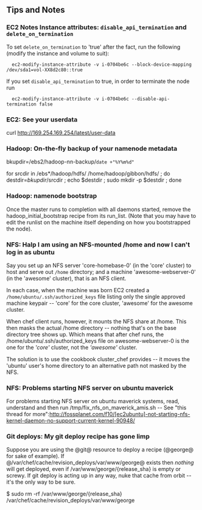 ## Tips and Notes

### EC2 Notes Instance attributes: `disable_api_termination` and `delete_on_termination`

To set `delete_on_termination` to 'true' after the fact, run the following (modify the instance and volume to suit):

```
  ec2-modify-instance-attribute -v i-0704be6c --block-device-mapping /dev/sda1=vol-XX8d2c80::true
```
  
If you set `disable_api_termination` to true, in order to terminate the node run
```
  ec2-modify-instance-attribute -v i-0704be6c --disable-api-termination false
```

### EC2: See your userdata

curl http://169.254.169.254/latest/user-data

### Hadoop: On-the-fly backup of your namenode metadata

bkupdir=/ebs2/hadoop-nn-backup/`date +"%Y%m%d"`

for srcdir in /ebs*/hadoop/hdfs/ /home/hadoop/gibbon/hdfs/  ; do
  destdir=$bkupdir/$srcdir ; echo $destdir ;
  sudo mkdir -p $destdir ;
done


### Hadoop: namenode bootstrap

Once the master runs to completion with all daemons started, remove the hadoop_initial_bootstrap recipe from its run_list. (Note that you may have to edit the runlist on the machine itself depending on how you bootstrapped the node).

### NFS: Halp I am using an NFS-mounted /home and now I can't log in as ubuntu

Say you set up an NFS server 'core-homebase-0' (in the 'core' cluster) to host and serve out `/home` directory; and a machine 'awesome-webserver-0' (in the 'awesome' cluster), that is an NFS client.

In each case, when the machine was born EC2 created a `/home/ubuntu/.ssh/authorized_keys` file listing only the single approved machine keypair -- 'core' for the core cluster, 'awesome' for the awesome cluster.

When chef client runs, however, it mounts the NFS share at /home. This then masks the actual /home directory -- nothing that's on the base directory tree shows up. Which means that after chef runs, the /home/ubuntu/.ssh/authorized_keys file on awesome-webserver-0 is the one for the *'core'* cluster, not the *'awesome'* cluster.

The solution is to use the cookbook cluster_chef provides -- it moves the 'ubuntu' user's home directory to an alternative path not masked by the NFS.


### NFS: Problems starting NFS server on ubuntu maverick 

For problems starting NFS server on ubuntu maverick systems, read, understand and then run /tmp/fix_nfs_on_maverick_amis.sh -- See "this thread for more":http://fossplanet.com/f10/[ec2ubuntu]-not-starting-nfs-kernel-daemon-no-support-current-kernel-90948/


### Git deploys: My git deploy recipe has gone limp

Suppose you are using the @git@ resource to deploy a recipe (@george@ for sake of example). If @/var/chef/cache/revision_deploys/var/www/george@ exists then *nothing* will get deployed, even if /var/www/george/{release_sha} is empty or screwy.  If git deploy is acting up in any way, nuke that cache from orbit -- it's the only way to be sure.

 $ sudo rm -rf /var/www/george/{release_sha} /var/chef/cache/revision_deploys/var/www/george
